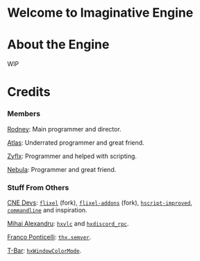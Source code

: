 # Welcome to Imaginative Engine
# About the Engine
WIP
# Credits
### Members
[Rodney](https://github.com/rodney528): Main programmer and director.

[Atlas](https://github.com/AtlasGamer27): Underrated programmer and great friend.

[Zyflx](https://github.com/Zyflx): Programmer and helped with scripting.

[Nebula](https://github.com/NebulaStellaNova): Programmer and great friend.
### Stuff From Others
[CNE Devs](https://github.com/FNF-CNE-Devs): [`flixel`](https://github.com/FNF-CNE-Devs/flixel) (fork), [`flixel-addons`](https://github.com/FNF-CNE-Devs/flixel-addons) (fork), [`hscript-improved`](https://github.com/FNF-CNE-Devs/hscript-improved), [`commandline`](https://github.com/FNF-CNE-Devs/CodenameEngine/tree/main/commandline) and inspiration.

[Mihai Alexandru](https://github.com/MAJigsaw77): [`hxvlc`](https://lib.haxe.org/p/hxvlc) and [`hxdiscord_rpc`](https://lib.haxe.org/p/hxdiscord_rpc).

[Franco Ponticelli](https://github.com/fponticelli): [`thx.semver`](https://lib.haxe.org/p/thx.semver).

[T-Bar](https://lib.haxe.org/u/T-Bar): [`hxWindowColorMode`](https://lib.haxe.org/p/hxWindowColorMode).
